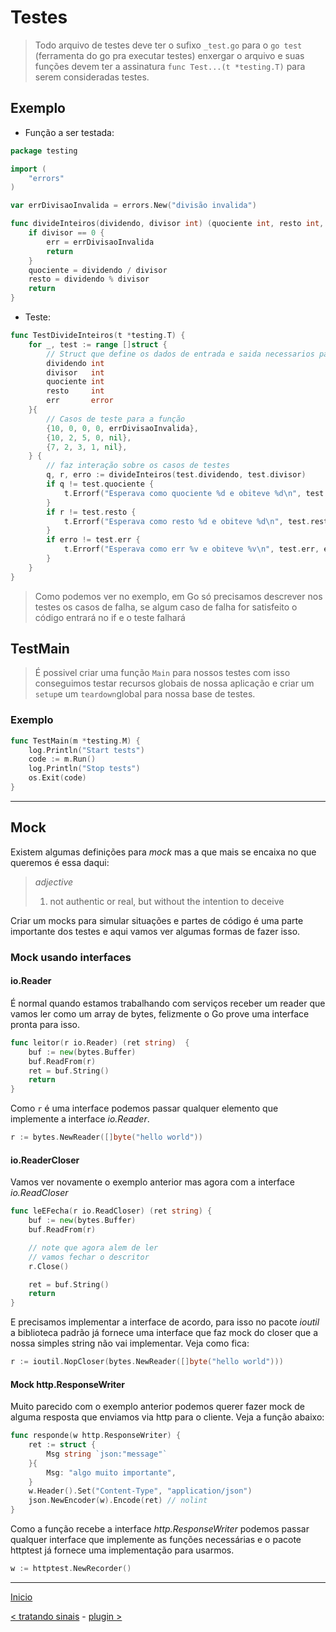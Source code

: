 # Testes

> Todo arquivo de testes deve ter o sufixo `_test.go` para o `go test` (ferramenta do go pra executar testes) enxergar o arquivo e suas
funções devem ter a assinatura `func Test...(t *testing.T)` para serem consideradas testes.

## Exemplo

- Função a ser testada:

```go
package testing

import (
	"errors"
)

var errDivisaoInvalida = errors.New("divisão invalida")

func divideInteiros(dividendo, divisor int) (quociente int, resto int, err error) {
	if divisor == 0 {
		err = errDivisaoInvalida
		return
	}
	quociente = dividendo / divisor
	resto = dividendo % divisor
	return
}
```

- Teste:

```go
func TestDivideInteiros(t *testing.T) {
	for _, test := range []struct {
		// Struct que define os dados de entrada e saida necessarios para os testes
		dividendo int
		divisor   int
		quociente int
		resto     int
		err       error
	}{
		// Casos de teste para a função
		{10, 0, 0, 0, errDivisaoInvalida},
		{10, 2, 5, 0, nil},
		{7, 2, 3, 1, nil},
	} {
		// faz interação sobre os casos de testes
		q, r, erro := divideInteiros(test.dividendo, test.divisor)
		if q != test.quociente {
			t.Errorf("Esperava como quociente %d e obiteve %d\n", test.quociente, q)
		}
		if r != test.resto {
			t.Errorf("Esperava como resto %d e obiteve %d\n", test.resto, r)
		}
		if erro != test.err {
			t.Errorf("Esperava como err %v e obiteve %v\n", test.err, erro)
		}
	}
}
```

> Como podemos ver no exemplo, em Go só precisamos descrever nos testes os casos de falha, 
se algum caso de falha for satisfeito o código entrará no if e o teste falhará

## TestMain

> É possivel criar uma função `Main` para nossos testes com isso conseguimos testar recursos globais de nossa aplicação e criar um `setup`e um `teardown`global para nossa base de testes.

### Exemplo

```go
func TestMain(m *testing.M) {
	log.Println("Start tests")
	code := m.Run()
	log.Println("Stop tests")
	os.Exit(code)
}
```

---

## Mock

Existem algumas definições para *mock* mas a que mais se encaixa no que queremos é essa daqui:

> *adjective*
> 1. not authentic or real, but without the intention to deceive

Criar um mocks para simular situações e partes de código é uma parte importante dos testes e aqui vamos ver algumas formas de fazer isso.

### Mock usando interfaces

#### io.Reader

É normal quando estamos trabalhando com serviços receber um reader que vamos ler como um array de bytes, felizmente o Go prove uma interface pronta para isso.

```go
func leitor(r io.Reader) (ret string)  {
	buf := new(bytes.Buffer)
	buf.ReadFrom(r)
	ret = buf.String()
	return
}
```

Como `r` é uma interface podemos passar qualquer elemento que implemente a interface *io.Reader*.

```go
r := bytes.NewReader([]byte("hello world"))
```

#### io.ReaderCloser

Vamos ver novamente o exemplo anterior mas agora com a interface *io.ReadCloser*

```go
func leEFecha(r io.ReadCloser) (ret string) {
	buf := new(bytes.Buffer)
	buf.ReadFrom(r)

	// note que agora alem de ler
	// vamos fechar o descritor
	r.Close()

	ret = buf.String()
	return
}
```

E precisamos implementar a interface de acordo, para isso no pacote *ioutil* a biblioteca padrão já fornece uma interface que faz mock do closer que a nossa simples string não vai implementar. Veja como fica:

```go
r := ioutil.NopCloser(bytes.NewReader([]byte("hello world")))
```


#### Mock http.ResponseWriter


Muito parecido com o exemplo anterior podemos querer fazer mock de alguma resposta que enviamos via http para o cliente. Veja a função abaixo:

```go
func responde(w http.ResponseWriter) {
	ret := struct {
		Msg string `json:"message"`
	}{
		Msg: "algo muito importante",
	}
	w.Header().Set("Content-Type", "application/json")
	json.NewEncoder(w).Encode(ret) // nolint
}
```

Como a função recebe a interface *http.ResponseWriter* podemos passar qualquer interface que implemente as funções necessárias e o pacote httptest já fornece uma implementação para usarmos.

```go
w := httptest.NewRecorder()
```















---
[Inicio](../README.md)

[< tratando sinais](../signals/) - [plugin >](../plugin/)
